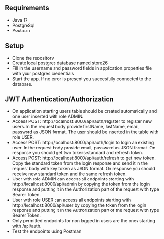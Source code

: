 ## Requirements
- Java 17
- PostgreSql
- Postman

## Setup
- Clone the repository
- Create local postgres database named store26
- Fill in the username and password fields in application.properties file with your postgres credentials
- Start the app. If no error is present you succesfully connected to the database.

## JWT Authentication/Authorization
- On application starting users table should be created automatically and one user inserted with role ADMIN.
- Access POST: http://localhost:8000/api/auth/register to register new users. In the request body provide firstName, lastName, email, password as JSON format. The user should be inserted in the table with role USER.
- Access POST: http://localhost:8000/api/auth/login to login an existing user. In the request body provide email, password as JSON format. On response you should get two tokens:standard and refresh token.
- Access POST: http://localhost:8000/api/auth/refresh to get new token. Copy the standard token from the login response and send it in the request body with key token as JSON format. On response you should receive new standard token and the same refresh token.
- User with role ADMIN can access all endpoints starting with http://localhost:8000/api/admin by copying the token from the login response and putting it in the Authorization part of the request with type Bearer Token.
- User with role USER can access all endpoints starting with http://localhost:8000/api/user by copying the token from the login response and putting it in the Authorization part of the request with type Bearer Token.
- Only permitted endpoints for non logged in users are the ones starting with /api/auth.
- Test the endpoints using Postman.
  
